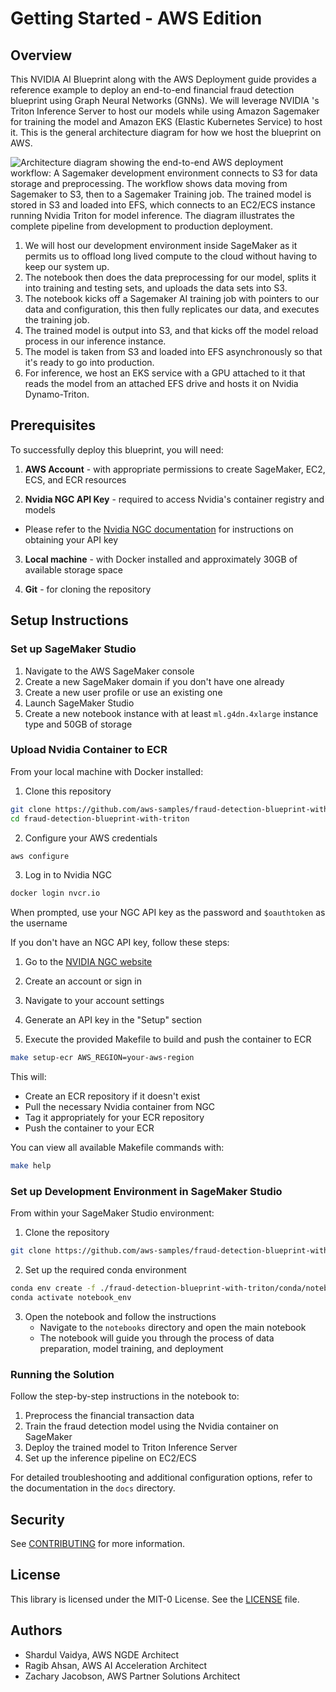 # Getting Started - AWS Edition

## Overview
This NVIDIA AI Blueprint along with the AWS Deployment guide provides a reference example to deploy an end-to-end financial fraud detection blueprint using Graph Neural Networks (GNNs). We will leverage NVIDIA 's Triton Inference Server to host our models while using Amazon Sagemaker for training the model and Amazon EKS (Elastic Kubernetes Service) to host it.
This is the general architecture diagram for how we host the blueprint on AWS.

![Architecture diagram showing the end-to-end AWS deployment workflow: A
Sagemaker development environment connects to S3 for data storage and
preprocessing. The workflow shows data moving from Sagemaker to S3, then to a
Sagemaker Training job. The trained model is stored in S3 and loaded into EFS,
which connects to an EC2/ECS instance running Nvidia Triton for model inference.
The diagram illustrates the complete pipeline from development to production
deployment.](./docs/arch-diagram.png)

1. We will host our development environment inside SageMaker as it permits us to
   offload long lived compute to the cloud without having to keep our system up.
2. The notebook then does the data preprocessing for our model, splits it into
   training and testing sets, and uploads the data sets into S3.
3. The notebook kicks off a Sagemaker AI training job with pointers to our data
   and configuration, this then fully replicates our data, and executes the
   training job.
4. The trained model is output into S3, and that kicks off the model reload
   process in our inference instance.
5. The model is taken from S3 and loaded into EFS asynchronously so that it's
   ready to go into production.
6. For inference, we host an EKS service with a GPU attached to it that
   reads the model from an attached EFS drive and hosts it on Nvidia
   Dynamo-Triton.

## Prerequisites

To successfully deploy this blueprint, you will need:

1. **AWS Account** - with appropriate permissions to create SageMaker, EC2, ECS,
and ECR resources

2. **Nvidia NGC API Key** - required to access Nvidia's container registry and models
  - Please refer to the [Nvidia NGC
    documentation](https://docs.nvidia.com/ngc/ngc-overview/index.html#generating-api-key)
    for instructions on obtaining your API key

3. **Local machine** - with Docker installed and approximately 30GB of available storage space

4. **Git** - for cloning the repository

## Setup Instructions

### Set up SageMaker Studio

1. Navigate to the AWS SageMaker console
2. Create a new SageMaker domain if you don't have one already
3. Create a new user profile or use an existing one
4. Launch SageMaker Studio
5. Create a new notebook instance with at least `ml.g4dn.4xlarge` instance type
   and 50GB of storage

### Upload Nvidia Container to ECR

From your local machine with Docker installed:

1. Clone this repository
```sh
git clone https://github.com/aws-samples/fraud-detection-blueprint-with-triton
cd fraud-detection-blueprint-with-triton
```

2. Configure your AWS credentials
```sh
aws configure
```

3. Log in to Nvidia NGC
```sh
docker login nvcr.io
```
When prompted, use your NGC API key as the password and `$oauthtoken` as the username

If you don't have an NGC API key, follow these steps:
1. Go to the [NVIDIA NGC website](https://ngc.nvidia.com/)
2. Create an account or sign in
3. Navigate to your account settings
4. Generate an API key in the "Setup" section

4. Execute the provided Makefile to build and push the container to ECR
```sh
make setup-ecr AWS_REGION=your-aws-region
```
This will:
- Create an ECR repository if it doesn't exist
- Pull the necessary Nvidia container from NGC
- Tag it appropriately for your ECR repository
- Push the container to your ECR

You can view all available Makefile commands with:
```sh
make help
```

### Set up Development Environment in SageMaker Studio

From within your SageMaker Studio environment:

1. Clone the repository
```sh
git clone https://github.com/aws-samples/fraud-detection-blueprint-with-triton
```

2. Set up the required conda environment
```sh
conda env create -f ./fraud-detection-blueprint-with-triton/conda/notebook_env.yaml
conda activate notebook_env
```

3. Open the notebook and follow the instructions
   - Navigate to the `notebooks` directory and open the main notebook
   - The notebook will guide you through the process of data preparation, model
     training, and deployment

### Running the Solution

Follow the step-by-step instructions in the notebook to:
1. Preprocess the financial transaction data
2. Train the fraud detection model using the Nvidia container on SageMaker
3. Deploy the trained model to Triton Inference Server
4. Set up the inference pipeline on EC2/ECS

For detailed troubleshooting and additional configuration options, refer to the
documentation in the `docs` directory.

## Security

See [CONTRIBUTING](CONTRIBUTING.md#security-issue-notifications) for more information.

## License

This library is licensed under the MIT-0 License. See the [LICENSE](LICENSE) file.

## Authors
- Shardul Vaidya, AWS NGDE Architect
- Ragib Ahsan, AWS AI Acceleration Architect
- Zachary Jacobson, AWS Partner Solutions Architect